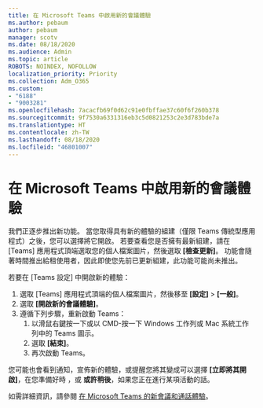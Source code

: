 ```yaml
---
title: 在 Microsoft Teams 中啟用新的會議體驗
ms.author: pebaum
author: pebaum
manager: scotv
ms.date: 08/18/2020
ms.audience: Admin
ms.topic: article
ROBOTS: NOINDEX, NOFOLLOW
localization_priority: Priority
ms.collection: Adm_O365
ms.custom:
- "6188"
- "9003281"
ms.openlocfilehash: 7acacfb69f0d62c91e0fbffae37c60f6f260b378
ms.sourcegitcommit: 9f7530a6331316eb3c5d0821253c2e3d783bde7a
ms.translationtype: HT
ms.contentlocale: zh-TW
ms.lasthandoff: 08/18/2020
ms.locfileid: "46801007"
---
```

# <a name="enable-the-new-meeting-experience-in-microsoft-teams"></a>在 Microsoft Teams 中啟用新的會議體驗

我們正逐步推出新功能。 當您取得具有新的體驗的組建（僅限 Teams 傳統型應用程式）之後，您可以選擇將它開啟。 若要查看您是否擁有最新組建，請在 [Teams] 應用程式頂端選取您的個人檔案圖片，然後選取 **[檢查更新]**。 功能會隨著時間推出給租使用者，因此即使您先前已更新組建，此功能可能尚未推出。  

若要在 [Teams 設定] 中開啟新的體驗：

1. 選取 [Teams] 應用程式頂端的個人檔案圖片，然後移至 **[設定]** >  **[一般]**。 
2. 選取 **[開啟新的會議體驗]**。
3. 遵循下列步驟，重新啟動 Teams：
    1. 以滑鼠右鍵按一下或以 CMD-按一下 Windows 工作列或 Mac 系統工作列中的 Teams 圖示。
    2. 選取 **[結束]**。
    3. 再次啟動 Teams。

您可能也會看到通知，宣佈新的體驗，或提醒您將其變成可以選擇 **[立即將其開啟]**，在您準備好時 ，或 **或許稍後**，如果您正在進行某項活動的話。  

如需詳細資訊，請參閱 [在 Microsoft Teams 的新會議和通話體驗](https://techcommunity.microsoft.com/t5/microsoft-teams-blog/new-meeting-and-calling-experience-in-microsoft-teams/ba-p/1537581)。